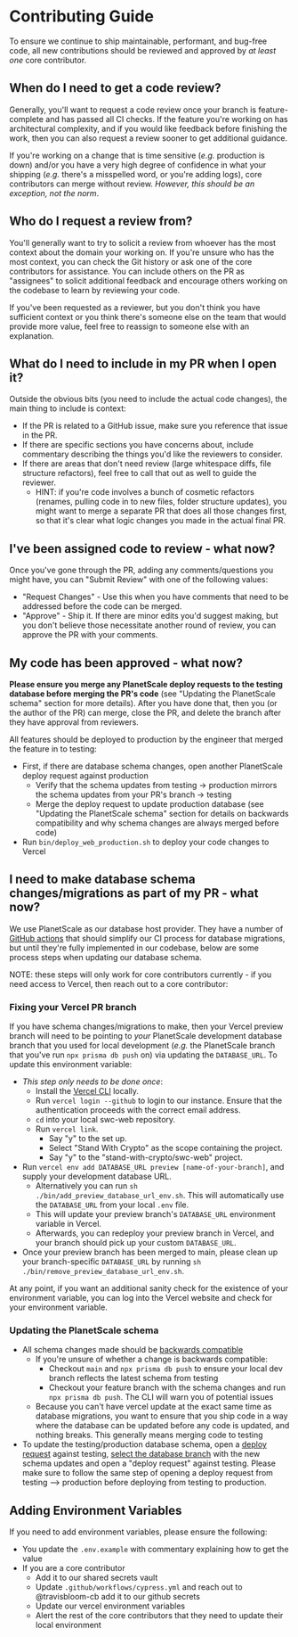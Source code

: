 # Contributing Guide

To ensure we continue to ship maintainable, performant, and bug-free code, all new contributions should be reviewed and approved by _at least one_ core contributor.

## When do I need to get a code review?

Generally, you'll want to request a code review once your branch is feature-complete and has passed all CI checks. If the feature you're working on has architectural complexity, and if you would like feedback before finishing the work, then you can also request a review sooner to get additional guidance.

If you're working on a change that is time sensitive (_e.g._ production is down) and/or you have a very high degree of confidence in what your shipping (_e.g._ there's a misspelled word, or you're adding logs), core contributors can merge without review. _However, this should be an exception, not the norm_.

## Who do I request a review from?

You'll generally want to try to solicit a review from whoever has the most context about the domain your working on. If you're unsure who has the most context, you can check the Git history or ask one of the core contributors for assistance. You can include others on the PR as "assignees" to solicit additional feedback and encourage others working on the codebase to learn by reviewing your code.

If you've been requested as a reviewer, but you don't think you have sufficient context or you think there's someone else on the team that would provide more value, feel free to reassign to someone else with an explanation.

## What do I need to include in my PR when I open it?

Outside the obvious bits (you need to include the actual code changes), the main thing to include is context:

- If the PR is related to a GitHub issue, make sure you reference that issue in the PR.
- If there are specific sections you have concerns about, include commentary describing the things you'd like the reviewers to consider.
- If there are areas that don't need review (large whitespace diffs, file structure refactors), feel free to call that out as well to guide the reviewer.
  - HINT: if you're code involves a bunch of cosmetic refactors (renames, pulling code in to new files, folder structure updates), you might want to merge a separate PR that does all those changes first, so that it's clear what logic changes you made in the actual final PR.

## I've been assigned code to review - what now?

Once you've gone through the PR, adding any comments/questions you might have, you can "Submit Review" with one of the following values:

- "Request Changes" - Use this when you have comments that need to be addressed before the code can be merged.
- "Approve" - Ship it. If there are minor edits you'd suggest making, but you don't believe those necessitate another round of review, you can approve the PR with your comments.

## My code has been approved - what now?

**Please ensure you merge any PlanetScale deploy requests to the testing database before merging the PR's code** (see "Updating the PlanetScale schema" section for more details). After you have done that, then you (or the author of the PR) can merge, close the PR, and delete the branch after they have approval from reviewers.

All features should be deployed to production by the engineer that merged the feature in to testing:

- First, if there are database schema changes, open another PlanetScale deploy request against production
  - Verify that the schema updates from testing -> production mirrors the schema updates from your PR's branch -> testing
  - Merge the deploy request to update production database (see "Updating the PlanetScale schema" section for details on backwards compatibility and why schema changes are always merged before code)
- Run `bin/deploy_web_production.sh` to deploy your code changes to Vercel

## I need to make database schema changes/migrations as part of my PR - what now?

We use PlanetScale as our database host provider. They have a number of [GitHub actions](https://planetscale.com/blog/announcing-the-planetscale-github-actions) that should simplify our CI process for database migrations, but until they're fully implemented in our codebase, below are some process steps when updating our database schema.

NOTE: these steps will only work for core contributors currently - if you need access to Vercel, then reach out to a core contributor:

### Fixing your Vercel PR branch

If you have schema changes/migrations to make, then your Vercel preview branch will need to be pointing to _your_ PlanetScale development database branch that you used for local development (_e.g._ the PlanetScale branch that you've run `npx prisma db push` on) via updating the `DATABASE_URL`. To update this environment variable:

- _This step only needs to be done once_:
  - Install the [Vercel CLI](https://vercel.com/docs/cli) locally.
  - Run `vercel login --github` to login to our instance. Ensure that the authentication proceeds with the correct email address.
  - `cd` into your local swc-web repository.
  - Run `vercel link`.
    - Say "y" to the set up.
    - Select "Stand With Crypto" as the scope containing the project.
    - Say "y" to the "stand-with-crypto/swc-web" project.
- Run `vercel env add DATABASE_URL preview [name-of-your-branch]`, and supply your development database URL.
  - Alternatively you can run `sh ./bin/add_preview_database_url_env.sh`. This will automatically use the `DATABASE_URL` from your local `.env` file.
  - This will update your preview branch's `DATABASE_URL` environment variable in Vercel.
  - Afterwards, you can redeploy your preview branch in Vercel, and your branch should pick up your custom `DATABASE_URL`.
- Once your preview branch has been merged to main, please clean up your branch-specific `DATABASE_URL` by running `sh ./bin/remove_preview_database_url_env.sh`.

At any point, if you want an additional sanity check for the existence of your environment variable, you can log into the Vercel website and check for your environment variable.

### Updating the PlanetScale schema

- All schema changes made should be [backwards compatible](https://planetscale.com/blog/safely-making-database-schema-changes#backwards-compatible-changes)
  - If you're unsure of whether a change is backwards compatible:
    - Checkout `main` and `npx prisma db push` to ensure your local dev branch reflects the latest schema from testing
    - Checkout your feature branch with the schema changes and run `npx prisma db push`. The CLI will warn you of potential issues
  - Because you can't have vercel update at the exact same time as database migrations, you want to ensure that you ship code in a way where the database can be updated before any code is updated, and nothing breaks. This generally means merging code to testing
- To update the testing/production database schema, open a [deploy request](https://planetscale.com/docs/concepts/deploy-requests) against testing, [select the database branch](https://app.planetscale.com/stand-with-crypto/swc-web/branches) with the new schema updates and open a "deploy request" against testing. Please make sure to follow the same step of opening a deploy request from testing --> production before deploying from testing to production.

## Adding Environment Variables

If you need to add environment variables, please ensure the following:

- You update the `.env.example` with commentary explaining how to get the value
- If you are a core contributor
  - Add it to our shared secrets vault
  - Update `.github/workflows/cypress.yml` and reach out to @travisbloom-cb add it to our github secrets
  - Update our vercel environment variables
  - Alert the rest of the core contributors that they need to update their local environment
